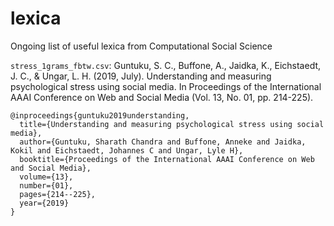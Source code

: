 # lexica
Ongoing list of useful lexica from Computational Social Science

`stress_1grams_fbtw.csv`: Guntuku, S. C., Buffone, A., Jaidka, K., Eichstaedt, J. C., & Ungar, L. H. (2019, July). Understanding and measuring psychological stress using social media. In Proceedings of the International AAAI Conference on Web and Social Media (Vol. 13, No. 01, pp. 214-225).

```
@inproceedings{guntuku2019understanding,
  title={Understanding and measuring psychological stress using social media},
  author={Guntuku, Sharath Chandra and Buffone, Anneke and Jaidka, Kokil and Eichstaedt, Johannes C and Ungar, Lyle H},
  booktitle={Proceedings of the International AAAI Conference on Web and Social Media},
  volume={13},
  number={01},
  pages={214--225},
  year={2019}
}
```
